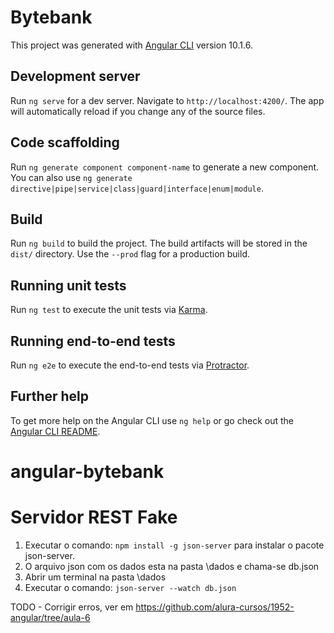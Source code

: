 # Bytebank

This project was generated with [Angular CLI](https://github.com/angular/angular-cli) version 10.1.6.

## Development server

Run `ng serve` for a dev server. Navigate to `http://localhost:4200/`. The app will automatically reload if you change any of the source files.

## Code scaffolding

Run `ng generate component component-name` to generate a new component. You can also use `ng generate directive|pipe|service|class|guard|interface|enum|module`.

## Build

Run `ng build` to build the project. The build artifacts will be stored in the `dist/` directory. Use the `--prod` flag for a production build.

## Running unit tests

Run `ng test` to execute the unit tests via [Karma](https://karma-runner.github.io).

## Running end-to-end tests

Run `ng e2e` to execute the end-to-end tests via [Protractor](http://www.protractortest.org/).

## Further help

To get more help on the Angular CLI use `ng help` or go check out the [Angular CLI README](https://github.com/angular/angular-cli/blob/master/README.md).
# angular-bytebank

# Servidor REST Fake

1. Executar o comando: `npm install -g json-server` para instalar o pacote json-server.
2. O arquivo json com os dados esta na pasta \dados e chama-se db.json
3. Abrir um terminal na pasta \dados
4. Executar o comando: `json-server --watch db.json`



TODO - Corrigir erros, ver em 
https://github.com/alura-cursos/1952-angular/tree/aula-6
